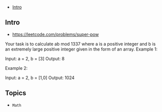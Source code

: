 - [Intro](#intro)

## Intro

- https://leetcode.com/problems/super-pow

Your task is to calculate ab mod 1337 where a is a positive integer and b is an extremely large positive integer given in the form of an array.
Example 1:


Input: a = 2, b = [3]
Output: 8


Example 2:

Input: a = 2, b = [1,0]
Output: 1024




## Topics

- `Math`


